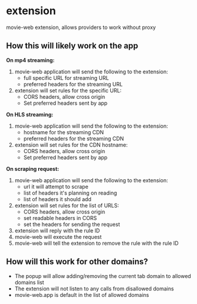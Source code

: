 # extension

movie-web extension, allows providers to work without proxy

## How this will likely work on the app

**On mp4 streaming:**
1. movie-web application will send the following to the extension:
   - full specific URL for streaming URL
   - preferred headers for the streaming URL
2. extension will set rules for the specific URL:
   - CORS headers, allow cross origin
   - Set preferred headers sent by app

**On HLS streaming:**
1. movie-web application will send the following to the extension:
   - hostname for the streaming CDN
   - preferred headers for the streaming CDN
2. extension will set rules for the CDN hostname:
   - CORS headers, allow cross origin
   - Set preferred headers sent by app

**On scraping request:**
1. movie-web application will send the following to the extension:
   - url it will attempt to scrape
   - list of headers it's planning on reading
   - list of headers it should add
2. extension will set rules for the list of URLS:
   - CORS headers, allow cross origin
   - set readable headers in CORS
   - set the headers for sending the request
3. extension will reply with the rule ID
4. movie-web will execute the request
5. movie-web will tell the extension to remove the rule with the rule ID

## How will this work for other domains?
- The popup will allow adding/removing the current tab domain to allowed domains list
- The extension will not listen to any calls from disallowed domains
- movie-web.app is default in the list of allowed domains
